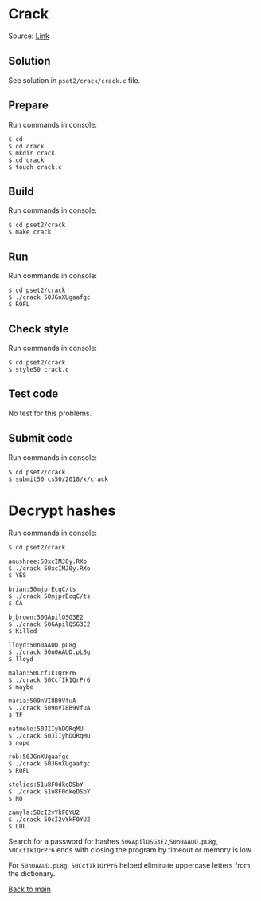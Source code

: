 # Crack

Source: [Link](https://docs.cs50.net/2018/x/psets/2/crack/crack.html "Crack")

## Solution
See solution in `pset2/crack/crack.c` file.

## Prepare

Run commands in console:
```
$ cd
$ cd crack
$ mkdir crack
$ cd crack
$ touch crack.c
```

## Build

Run commands in console:
```
$ cd pset2/crack
$ make crack
```

## Run

Run commands in console:
```
$ cd pset2/crack
$ ./crack 50JGnXUgaafgc
$ ROFL
```

## Check style

Run commands in console:
```
$ cd pset2/crack
$ style50 crack.c
```

## Test code

No test for this problems.

## Submit code

Run commands in console:
```
$ cd pset2/crack
$ submit50 cs50/2018/x/crack
```

# Decrypt hashes

Run commands in console:
```
$ cd pset2/crack

anushree:50xcIMJ0y.RXo
$ ./crack 50xcIMJ0y.RXo
$ YES

brian:50mjprEcqC/ts
$ ./crack 50mjprEcqC/ts
$ CA

bjbrown:50GApilQSG3E2
$ ./crack 50GApilQSG3E2
$ Killed

lloyd:50n0AAUD.pL8g
$ ./crack 50n0AAUD.pL8g
$ lloyd

malan:50CcfIk1QrPr6
$ ./crack 50CcfIk1QrPr6
$ maybe

maria:509nVI8B9VfuA
$ ./crack 509nVI8B9VfuA
$ TF

natmelo:50JIIyhDORqMU
$ ./crack 50JIIyhDORqMU
$ nope

rob:50JGnXUgaafgc
$ ./crack 50JGnXUgaafgc
$ ROFL

stelios:51u8F0dkeDSbY
$ ./crack 51u8F0dkeDSbY
$ NO

zamyla:50cI2vYkF0YU2
$ ./crack 50cI2vYkF0YU2
$ LOL 
```

Search for a password for hashes `50GApilQSG3E2`,`50n0AAUD.pL8g`, `50CcfIk1QrPr6` ends with closing the program by
timeout or memory is low.

For `50n0AAUD.pL8g`, `50CcfIk1QrPr6` helped eliminate uppercase letters from the dictionary.

[Back to main](/pset2/README.md "Back to main")
